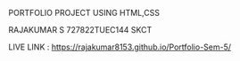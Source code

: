 PORTFOLIO PROJECT
USING HTML,CSS

RAJAKUMAR S
727822TUEC144
SKCT

LIVE LINK : https://rajakumar8153.github.io/Portfolio-Sem-5/
